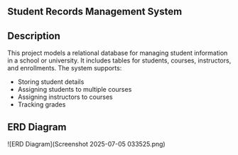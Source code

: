 ## Student Records Management System

## Description  
This project models a relational database for managing student information in a school or university. It includes tables for students, courses, instructors, and enrollments. The system supports:

- Storing student details  
- Assigning students to multiple courses  
- Assigning instructors to courses  
- Tracking grades

## ERD Diagram
![ERD Diagram](Screenshot 2025-07-05 033525.png)
